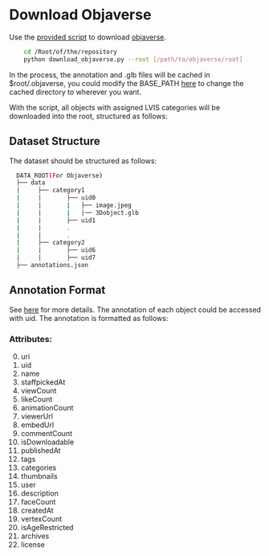 # Download Objaverse
Use the [provided script](../download_objaverse.py) to download [objaverse](https://objaverse.allenai.org/).

```bash
    cd /Root/of/the/repository
    python download_objaverse.py --root [/path/to/objaverse/root]
```
In the process, the annotation and .glb files will be cached in $root/.objaverse, you could modify the BASE_PATH [here](../objaverse/__init__.py#L12) to change the cached directory to wherever you want.

With the script, all objects with assigned LVIS categories will be downloaded into the root, structured as follows:

## Dataset Structure
The dataset should be structured as follows:
```bash
  DATA_ROOT(For Objaverse)
  ├── data
  |     ├── category1
  |     |       ├── uid0
  |     |       |   ├── image.jpeg
  |     |       |   |── 3Dobject.glb
  |     |       ├── uid1
  |     |       .
  |     |       .
  |     ├── category2
  |     |       ├── uid6
  |     |       ├── uid7  
  ├── annotations.json
```

## Annotation Format
See [here](https://objaverse.allenai.org/docs/download#loading-annotations) for more details.
The annotation of each object could be accessed with uid.
The annotation is formatted as follows:

### Attributes:
0. uri
1. uid
2. name
3. staffpickedAt
4. viewCount
5. likeCount
6. animationCount
7. viewerUrl
8. embedUrl
9. commentCount
10. isDownloadable
11. publishedAt
12. tags
13. categories
14. thumbnails
15. user
16. description
17. faceCount
18. createdAt
19. vertexCount
20. isAgeRestricted
21. archives
22. license
